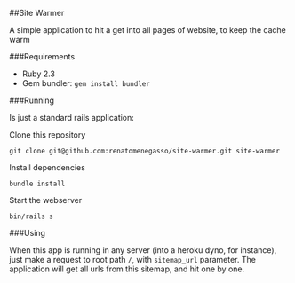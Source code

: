 ##Site Warmer

A simple application to hit a get into all pages of website, to keep the cache warm

###Requirements

- Ruby 2.3
- Gem bundler: `gem install bundler`

###Running

Is just a standard rails application:

Clone this repository

```
git clone git@github.com:renatomenegasso/site-warmer.git site-warmer
```

Install dependencies

```
bundle install
```

Start the webserver

```
bin/rails s
```

###Using

When this app is running in any server (into a heroku dyno, for instance), just make a request to root path `/`, with `sitemap_url` parameter. The application will get all urls from this sitemap, and hit one by one.
